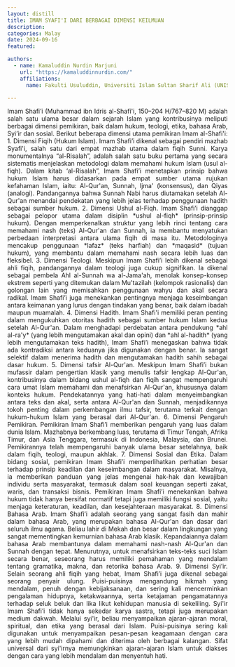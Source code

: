 ```yaml
---
layout: distill
title: IMAM SYAFI'I DARI BERBAGAI DIMENSI KEILMUAN
description:
categories: Malay
date: 2024-09-16
featured:

authors:
  - name: Kamaluddin Nurdin Marjuni
    url: "https://kamaluddinnurdin.com/"
    affiliations:
      name: Fakulti Usuluddin, Universiti Islam Sultan Sharif Ali (UNISSA)

---
```

<p style="text-align: justify;">
Imam Shafi’i (Muhammad ibn Idris al-Shafi'i, 150–204 H/767–820 M) adalah salah satu ulama besar dalam sejarah Islam yang kontribusinya meliputi berbagai dimensi pemikiran, baik dalam hukum, teologi, etika, bahasa Arab, Syi’ir dan sosial. Berikut beberapa dimensi utama pemikiran Imam al-Shafi'i:
1. Dimensi Fiqih (Hukum Islam).
Imam Shafi’i dikenal sebagai pendiri mazhab Syafi'i, salah satu dari empat mazhab utama dalam fiqih Sunni. Karya monumentalnya “al-Risalah”, adalah salah satu buku pertama yang secara sistematis menjelaskan metodologi dalam memahami hukum Islam (usul al-fiqh). Dalam kitab ‘al-Risalah”, Imam Shafi’i menetapkan prinsip bahwa hukum Islam harus didasarkan pada empat sumber utama rujukan kefahaman Islam, iaitu: Al-Qur'an, Sunnah, Ijma' (konsensus), dan Qiyas (analogi). Pandangannya bahwa Sunnah Nabi harus diutamakan setelah Al-Qur'an menandai pendekatan yang lebih jelas terhadap penggunaan hadith sebagai sumber hukum.
2. Dimensi Ushul al-Fiqh.
Imam Shafi’i dianggap sebagai pelopor utama dalam disiplin *ushul al-fiqh* (prinsip-prinsip hukum). Dengan memperkenalkan struktur yang lebih rinci tentang cara memahami nash (teks) Al-Qur'an dan Sunnah, ia membantu menyatukan perbedaan interpretasi antara ulama fiqih di masa itu. Metodologinya mencakup penggunaan *lafaz* (teks harfiah) dan *maqasid* (tujuan hukum), yang membantu dalam memahami nash secara lebih luas dan fleksibel.
3. Dimensi Teologi.
Meskipun Imam Shafi’i lebih dikenal sebagai ahli fiqih, pandangannya dalam teologi juga cukup signifikan. Ia dikenal sebagai pembela Ahl al-Sunnah wa al-Jama'ah, menolak konsep-konsep ekstrem seperti yang ditemukan dalam Mu'tazilah (kelompok rasionalis) dan golongan lain yang memisahkan penggunaan wahyu dan akal secara radikal. Imam Shafi’i juga menekankan pentingnya menjaga keseimbangan antara keimanan yang lurus dengan tindakan yang benar, baik dalam ibadah maupun muamalah.
4. Dimensi Hadith.
Imam Shafi'i memiliki peran penting dalam mengukuhkan otoritas hadith sebagai sumber hukum Islam kedua setelah Al-Qur'an. Dalam menghadapi perdebatan antara pendukung *ahl al-ra'y* (yang lebih mengutamakan akal dan opini) dan *ahl al-hadith* (yang lebih mengutamakan teks hadith), Imam Shafi’i menegaskan bahwa tidak ada kontradiksi antara keduanya jika digunakan dengan benar. Ia sangat selektif dalam menerima hadith dan mengutamakan hadith sahih sebagai dasar hukum.
5. Dimensi tafsir Al-Qur'an.
Meskipun Imam Shafi’i bukan mufassir dalam pengertian klasik yang menulis tafsir lengkap Al-Qur'an, kontribusinya dalam bidang ushul al-fiqh dan fiqih sangat mempengaruhi cara umat Islam memahami dan menafsirkan Al-Qur'an, khususnya dalam konteks hukum. Pendekatannya yang hati-hati dalam menyeimbangkan antara teks dan akal, serta antara Al-Qur'an dan Sunnah, menjadikannya tokoh penting dalam perkembangan ilmu tafsir, terutama terkait dengan hukum-hukum Islam yang berasal dari Al-Qur'an.
6. Dimensi Pengaruh Pemikiran.
Pemikiran Imam Shafi’i memberikan pengaruh yang luas dalam dunia Islam. Mazhabnya berkembang luas, terutama di Timur Tengah, Afrika Timur, dan Asia Tenggara, termasuk di Indonesia, Malaysia, dan Brunei. Pemikirannya telah mempengaruhi banyak ulama besar setelahnya, baik dalam fiqih, teologi, maupun akhlak.
7. Dimensi Sosial dan Etika.
Dalam bidang sosial, pemikiran Imam Shafi’i memperlihatkan perhatian besar terhadap prinsip keadilan dan keseimbangan dalam masyarakat. Misalnya, ia memberikan panduan yang jelas mengenai hak-hak dan kewajiban individu serta masyarakat, termasuk dalam soal keuangan seperti zakat, waris, dan transaksi bisnis. Pemikiran Imam Shafi’i menekankan bahwa hukum tidak hanya bersifat normatif tetapi juga memiliki fungsi sosial, yaitu menjaga keteraturan, keadilan, dan kesejahteraan masyarakat.
8. Dimensi Bahasa Arab.
Imam Shafi’i adalah seorang yang sangat fasih dan mahir dalam bahasa Arab, yang merupakan bahasa Al-Qur'an dan dasar dari seluruh ilmu agama. Beliau lahir di Mekah dan besar dalam lingkungan yang sangat mementingkan kemurnian bahasa Arab klasik. Kepandaiannya dalam bahasa Arab membantunya dalam memahami nash-nash Al-Qur'an dan Sunnah dengan tepat. Menurutnya, untuk menafsirkan teks-teks suci Islam secara benar, seseorang harus memiliki pemahaman yang mendalam tentang gramatika, makna, dan retorika bahasa Arab.
9. Dimensi Syi’ir.
Selain seorang ahli fiqih yang hebat, Imam Shafi’i juga dikenal sebagai seorang penyair ulung. Puisi-puisinya mengandung hikmah yang mendalam, penuh dengan kebijaksanaan, dan sering kali mencerminkan pengalaman hidupnya, ketakwaannya, serta ketajaman pengamatannya terhadap seluk beluk dan lika likut kehidupan manusia di sekeliling.
Syi'ir Imam Shafi’i tidak hanya sekedar karya sastra, tetapi juga merupakan medium dakwah. Melalui syi'ir, beliau menyampaikan ajaran-ajaran moral, spiritual, dan etika yang berasal dari Islam. Puisi-puisinya sering kali digunakan untuk menyampaikan pesan-pesan keagamaan dengan cara yang lebih mudah dipahami dan diterima oleh berbagai kalangan. Sifat universal dari syi'irnya memungkinkan ajaran-ajaran Islam untuk diakses dengan cara yang lebih mendalam dan menyentuh hati.
 
</p>
